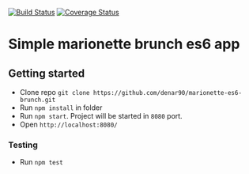 [![Build Status](https://travis-ci.org/denar90/marionette-es6-brunch.svg?branch=master)](https://travis-ci.org/denar90/marionette-es6-brunch)
[![Coverage Status](https://coveralls.io/repos/denar90/marionette-es6-brunch/badge.svg?branch=master&service=github)](https://coveralls.io/github/denar90/marionette-es6-brunch?branch=master)

# Simple marionette brunch es6 app

## Getting started
* Clone repo `git clone https://github.com/denar90/marionette-es6-brunch.git`
* Run `npm install` in folder
* Run `npm start`. Project will be started in `8080` port.
* Open `http://localhost:8080/`

### Testing
* Run `npm test`